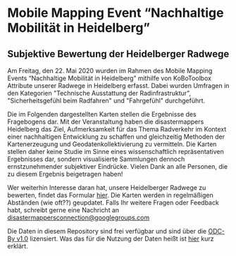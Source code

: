 # Mobile Mapping Event “Nachhaltige Mobilität in Heidelberg”

## Subjektive Bewertung der Heidelberger Radwege

Am Freitag, den 22. Mai 2020 wurden im Rahmen des Mobile Mapping Events
“Nachhaltige Mobilität in Heidelberg” mithilfe von KoBoToolbox Attribute
unserer Radwege in Heidelberg erfasst. Dabei wurden Umfragen in den
Kategorien "Technische Ausstattung der Radinfrastruktur", "Sicherheitsgefühl
beim Radfahren" und "Fahrgefühl" durchgeführt.

Die im Folgenden dargestellten Karten stellen die Ergebnisse des Fragebogens dar.
Mit der Veranstaltung haben die disastermappers Heidelberg das Ziel, Aufmerksamkeit
für das Thema Radverkehr im Kontext einer nachhaltigen Entwicklung zu schaffen und
gleichzeitig Methoden der Kartenerzeugung und Geodatenkollektivierung zu vermitteln.
Die Karten stellen daher keine Studie im Sinne eines wissenschaftlich repräsentativen
Ergebnisses dar, sondern visualisierte Sammlungen dennoch ernstzunehmender subjektiver
Eindrücke. Vielen Dank an alle Personen, die zu diesem Ergebnis beigetragen haben!

Wer weiterhin Interesse daran hat, unsere Heidelberger Radwege zu bewerten,
findet das Formular <a href="https://ee.kobotoolbox.org/x/ZZ1fUFa1">hier</a>. Die Karten
werden in regelmäßigen Abständen (wie oft??) geupdatet. Falls Ihr weitere Fragen
oder Feedback habt, schreibt gerne eine Nachricht an <a href = "mailto: disastermappersconnection@googlegroups.com">disastermappersconnection@googlegroups.com</a>

Die Daten in diesem Repository sind frei verfügbar und sind über die [ODC-By v1.0](https://opendatacommons.org/licenses/by/1-0/index.html) lizensiert. Was das für die Nutzung der Daten heißt ist [hier](https://opendatacommons.org/licenses/by/summary/index.html) kurz erklärt.





